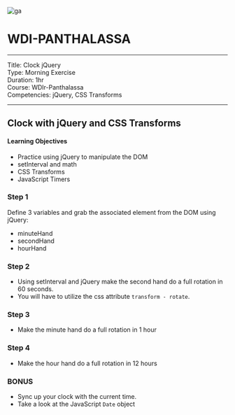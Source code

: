 ![ga](http://mobbook.generalassemb.ly/ga_cog.png)

# WDI-PANTHALASSA

---
Title: Clock jQuery<br>
Type: Morning Exercise<br>
Duration: 1hr<br>
Course: WDIr-Panthalassa<br>
Competencies: jQuery, CSS Transforms<br>

---

## Clock with jQuery and CSS Transforms


#### Learning Objectives
- Practice using jQuery to manipulate the DOM
- setInterval and math
- CSS Transforms
- JavaScript Timers

### Step 1
Define 3 variables and grab the associated element from the DOM using jQuery:
- minuteHand
- secondHand
- hourHand

### Step 2
- Using setInterval and jQuery make the second hand do a full rotation in 60 seconds.
- You will have to utilize the css attribute `transform - rotate`.

### Step 3
- Make the minute hand do a full rotation in 1 hour

### Step 4
- Make the hour hand do a full rotation in 12 hours

### BONUS
- Sync up your clock with the current time.
- Take a look at the JavaScript `Date` object
